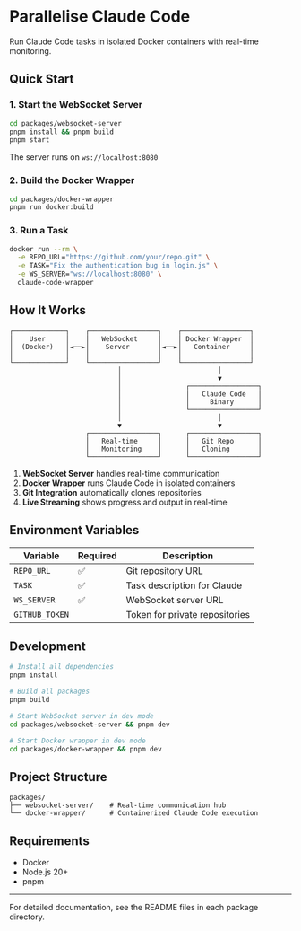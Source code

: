 # Parallelise Claude Code

Run Claude Code tasks in isolated Docker containers with real-time monitoring.

## Quick Start

### 1. Start the WebSocket Server

```bash
cd packages/websocket-server
pnpm install && pnpm build
pnpm start
```

The server runs on `ws://localhost:8080`

### 2. Build the Docker Wrapper

```bash
cd packages/docker-wrapper
pnpm run docker:build
```

### 3. Run a Task

```bash
docker run --rm \
  -e REPO_URL="https://github.com/your/repo.git" \
  -e TASK="Fix the authentication bug in login.js" \
  -e WS_SERVER="ws://localhost:8080" \
  claude-code-wrapper
```

## How It Works

```
┌─────────────┐    ┌─────────────────┐    ┌─────────────────┐
│    User     │    │   WebSocket     │    │ Docker Wrapper  │
│  (Docker)   │◄──►│    Server       │◄──►│   Container     │
│             │    │                 │    │                 │
└─────────────┘    └─────────────────┘    └─────────────────┘
                           │                        │
                           │                        ▼
                           │                ┌─────────────────┐
                           │                │   Claude Code   │
                           │                │     Binary      │
                           │                └─────────────────┘
                           │                        │
                           ▼                        ▼
                   ┌─────────────────┐      ┌─────────────────┐
                   │   Real-time     │      │   Git Repo      │
                   │   Monitoring    │      │   Cloning       │
                   └─────────────────┘      └─────────────────┘
```

1. **WebSocket Server** handles real-time communication
2. **Docker Wrapper** runs Claude Code in isolated containers
3. **Git Integration** automatically clones repositories
4. **Live Streaming** shows progress and output in real-time

## Environment Variables

| Variable | Required | Description |
|----------|----------|-------------|
| `REPO_URL` | ✅ | Git repository URL |
| `TASK` | ✅ | Task description for Claude |
| `WS_SERVER` | ✅ | WebSocket server URL |
| `GITHUB_TOKEN` | | Token for private repositories |

## Development

```bash
# Install all dependencies
pnpm install

# Build all packages
pnpm build

# Start WebSocket server in dev mode
cd packages/websocket-server && pnpm dev

# Start Docker wrapper in dev mode
cd packages/docker-wrapper && pnpm dev
```

## Project Structure

```
packages/
├── websocket-server/    # Real-time communication hub
└── docker-wrapper/      # Containerized Claude Code execution
```

## Requirements

- Docker
- Node.js 20+
- pnpm

---

For detailed documentation, see the README files in each package directory.